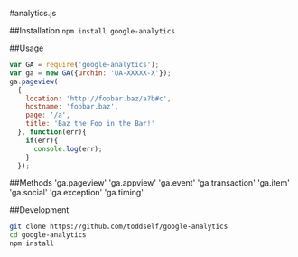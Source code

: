 #analytics.js

##Installation
`npm install google-analytics`

##Usage
```javascript
var GA = require('google-analytics');
var ga = new GA({urchin: 'UA-XXXXX-X'});
ga.pageview(
  {
    location: 'http://foobar.baz/a?b#c',
    hostname: 'foobar.baz',
    page: '/a',
    title: 'Baz the Foo in the Bar!'
  }, function(err){
    if(err){
      console.log(err);
    }
  });
```

##Methods
'ga.pageview'
'ga.appview'
'ga.event'
'ga.transaction'
'ga.item'
'ga.social'
'ga.exception'
'ga.timing'



##Development
```bash
git clone https://github.com/toddself/google-analytics
cd google-analytics
npm install
```